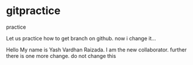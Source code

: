 # gitpractice
practice

Let us practice how to get branch on github.
now i change it...

Hello My name is Yash Vardhan Raizada. I am the new collaborator.
further there is one more change.
do not change this

